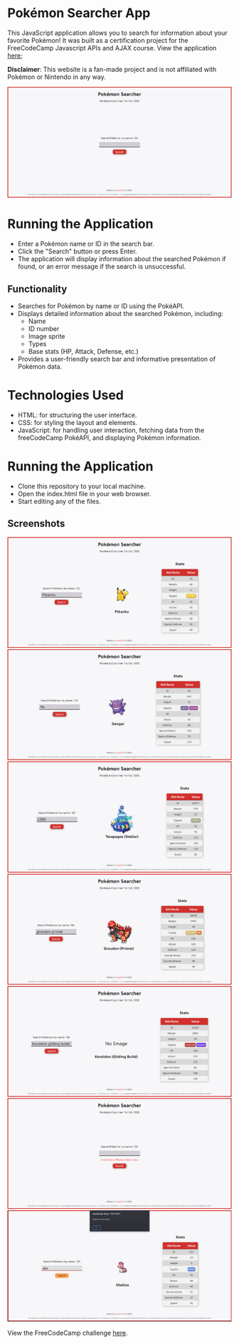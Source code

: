 # Pokémon Searcher App
This JavaScript application allows you to search for information about your favorite Pokémon! It was built as a certification project for the FreeCodeCamp Javascript APIs and AJAX course. View the application [here](https://kyze-pokemon-searcher.netlify.app);

**Disclaimer**: This website is a fan-made project and is not affiliated with Pokémon or Nintendo in any way.

![Screenshot of the website](./screenshots/screenshot1.png)

# Running the Application
- Enter a Pokémon name or ID in the search bar.
- Click the "Search" button or press Enter.
- The application will display information about the searched Pokémon if found, or an error message if the search is unsuccessful.

## Functionality
- Searches for Pokémon by name or ID using the PokéAPI.
- Displays detailed information about the searched Pokémon, including:
    - Name
    - ID number
    - Image sprite
    - Types
    - Base stats (HP, Attack, Defense, etc.)
- Provides a user-friendly search bar and informative presentation of Pokémon data.

# Technologies Used
- HTML: for structuring the user interface.
- CSS: for styling the layout and elements.
- JavaScript: for handling user interaction, fetching data from the freeCodeCamp PokéAPI, and displaying Pokémon information.

# Running the Application
- Clone this repository to your local machine.
- Open the index.html file in your web browser.
- Start editing any of the files.

## Screenshots
![Screenshot of the website with valid input](./screenshots/screenshot3.png)
![Screenshot of the website with valid input](./screenshots/screenshot4.png)
![Screenshot of the website with valid input](./screenshots/screenshot5.png)
![Screenshot of the website with valid input](./screenshots/screenshot6.png)
![Screenshot of the website with valid input](./screenshots/screenshot7.png)
![Screenshot of the website with invalid input](./screenshots/screenshot2.png)
![Screenshot of the website with invalid input](./screenshots/screenshot8.png)

View the FreeCodeCamp challenge [here](https://www.freecodecamp.org/learn/javascript-algorithms-and-data-structures-v8/build-a-pokemon-search-app-project/build-a-pokemon-search-app).